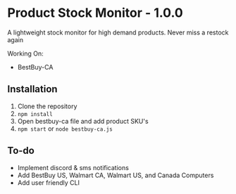 # Product Stock Monitor - 1.0.0

 A lightweight stock monitor for high demand products. Never miss a restock again
 
 Working On: <br />
 * BestBuy-CA <br />

## Installation

1. Clone the repository<br />
2. `npm install`
3. Open bestbuy-ca file and add product SKU's
4. `npm start` or `node bestbuy-ca.js`

## To-do

- Implement discord & sms notifications <br />
- Add BestBuy US, Walmart CA, Walmart US, and Canada Computers <br />
- Add user friendly CLI
